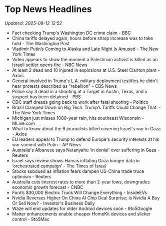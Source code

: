 # Top News Headlines

_Updated: 2025-08-12 12:52_

- Fact checking Trump's Washington DC crime claim - BBC
- China tariffs delayed again, hours before sharp increase was to take hold - The Washington Post
- Vladimir Putin’s Coming to Alaska and Late Night Is Amused - The New York Times
- Video appears to show the moment a Palestinian activist is killed as an Israeli settler opens fire - NBC News
- At least 2 dead and 10 injured in explosions at U.S. Steel Clairton plant - Axios
- General involved in Trump's L.A. military deployment testifies he didn't hear protests described as "rebellion" - CBS News
- Police say 3 dead in a shooting at a Target in Austin, Texas, and a suspect has been detained - PBS
- CDC staff dreads going back to work after fatal shooting - Politico
- Brazil Clamped Down on Big Tech. Trump’s Tariffs Could Change That. - The New York Times
- Michigan just misses 1000-year rain, hits southeast Wisconsin - MLive.com
- What to know about the 6 journalists killed covering Israel's war in Gaza - Axios
- EU leaders appeal to Trump to defend Europe's security interests at his war summit with Putin - AP News
- Australia's Albanese says Netanyahu 'in denial' over suffering in Gaza - Reuters
- Israel says review shows Hamas inflating Gaza hunger data in ‘orchestrated campaign’ - The Times of Israel
- Stocks subdued as inflation fears dampen US-China trade truce optimism - Reuters
- Australia cuts interest rates to more than 2-year lows, downgrades economic growth forecast - CNBC
- Ford’s $30,000 Electric Truck Will Change Everything - InsideEVs
- Nvidia Reverses Higher On China AI Chip Deal Surprise; Is Nvidia A Buy Or Sell Now? - Investor's Business Daily
- Waze will end updates for older Android devices soon - 9to5Google
- Matter enhancements enable cheaper HomeKit devices and slicker control - 9to5Mac